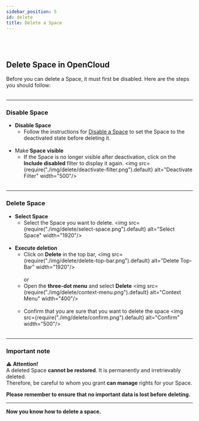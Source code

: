 ```yaml
---
sidebar_position: 5
id: delete
title: Delete a Space
---
```

<br/><br/>

## Delete Space in OpenCloud
Before you can delete a Space, it must first be disabled. Here are the steps you should follow:
<br/><br/>

---

### Disable Space

- **Disable Space**  
   - Follow the instructions for [Disable a Space](./disable-enable) to set the Space to the deactivated state before deleting it.
<br/><br/>
- Make **Space visible**  
   - If the Space is no longer visible after deactivation, click on the **Include disabled** filter to display it again.
   <img src={require("./img/delete/deactivate-filter.png").default} alt="Deactivate Filter" width="500"/>
   <br/><br/>

---

### Delete Space

- **Select Space**  
   - Select the Space you want to delete.
   <img src={require("./img/delete/select-space.png").default} alt="Select Space" width="1920"/> 
<br/><br/>
- **Execute deletion**  
   - Click on **Delete** in the top bar, 
   <img src={require("./img/delete/delete-top-bar.png").default} alt="Delete Top-Bar" width="1920"/> 
   <br/><br/>
or  
   - Open the **three-dot menu** and select **Delete**
   <img src={require("./img/delete/context-menu.png").default} alt="Context Menu" width="400"/> 
   <br/><br/>
   - Confirm that you are sure that you want to delete the space
   <img src={require("./img/delete/confirm.png").default} alt="Confirm" width="500"/>
<br/><br/>

---

### Important note

⚠️ **Attention!**  
A deleted Space **cannot be restored**. It is permanently and irretrievably deleted.  
Therefore, be careful to whom you grant **can manage** rights for your Space.

**Please remember to ensure that no important data is lost before deleting.**

---

**Now you know how to delete a space.**
